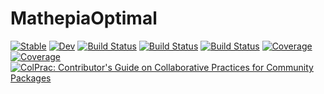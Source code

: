 # MathepiaOptimal

[![Stable](https://img.shields.io/badge/docs-stable-blue.svg)](https://JuliaEpi.github.io/MathepiaOptimal.jl/stable)
[![Dev](https://img.shields.io/badge/docs-dev-blue.svg)](https://JuliaEpi.github.io/MathepiaOptimal.jl/dev)
[![Build Status](https://github.com/JuliaEpi/MathepiaOptimal.jl/actions/workflows/CI.yml/badge.svg?branch=main)](https://github.com/JuliaEpi/MathepiaOptimal.jl/actions/workflows/CI.yml?query=branch%3Amain)
[![Build Status](https://travis-ci.com/JuliaEpi/MathepiaOptimal.jl.svg?branch=main)](https://travis-ci.com/JuliaEpi/MathepiaOptimal.jl)
[![Build Status](https://ci.appveyor.com/api/projects/status/github/JuliaEpi/MathepiaOptimal.jl?svg=true)](https://ci.appveyor.com/project/JuliaEpi/MathepiaOptimal-jl)
[![Coverage](https://codecov.io/gh/JuliaEpi/MathepiaOptimal.jl/branch/main/graph/badge.svg)](https://codecov.io/gh/JuliaEpi/MathepiaOptimal.jl)
[![Coverage](https://coveralls.io/repos/github/JuliaEpi/MathepiaOptimal.jl/badge.svg?branch=main)](https://coveralls.io/github/JuliaEpi/MathepiaOptimal.jl?branch=main)
[![ColPrac: Contributor's Guide on Collaborative Practices for Community Packages](https://img.shields.io/badge/ColPrac-Contributor's%20Guide-blueviolet)](https://github.com/SciML/ColPrac)
